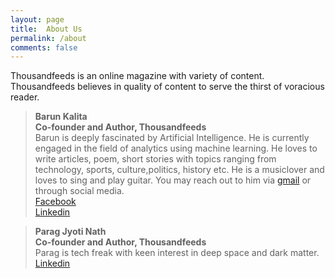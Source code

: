```yaml
---
layout: page
title:  About Us
permalink: /about
comments: false
---
```




<p>Thousandfeeds is an online magazine with variety of content. Thousandfeeds believes in quality of content to serve the thirst of voracious reader.</p>




> **Barun Kalita** <br />
> **Co-founder and Author, Thousandfeeds** <br />
> Barun is  deeply fascinated by Artificial Intelligence. He is currently engaged in the field of analytics using machine learning. He loves to write articles, poem, short stories with topics ranging from technology, sports, culture,politics, history etc. He is a musiclover and loves to sing and play guitar.  You may reach out to him via [gmail](barun.kalitav@gmail.com) or through social media. <br />[Facebook](https://www.facebook.com/barun.kalita.3) <br /> [Linkedin](https://www.linkedin.com/in/barun-kalita-3a8809a2/)

 


>**Parag Jyoti Nath**<br />
>**Co-founder and Author, Thousandfeeds**<br />
Parag is tech freak with keen interest in deep space and dark matter.<br />
[Linkedin](https://www.linkedin.com/in/paragjyoti/)









